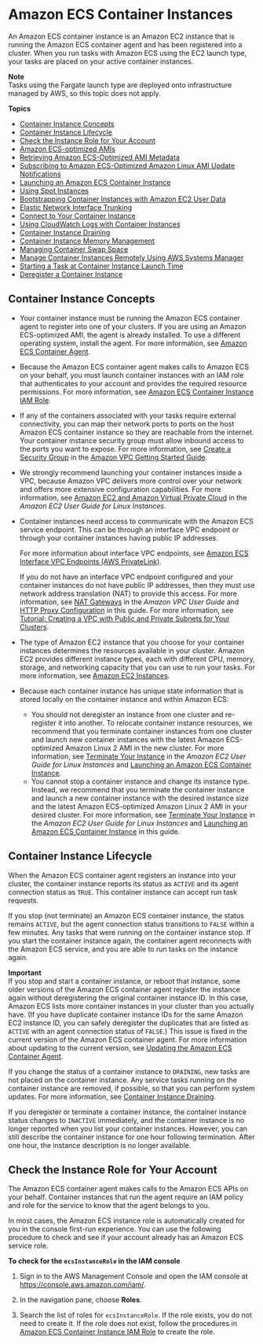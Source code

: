 # Amazon ECS Container Instances<a name="ECS_instances"></a>

An Amazon ECS container instance is an Amazon EC2 instance that is running the Amazon ECS container agent and has been registered into a cluster\. When you run tasks with Amazon ECS using the EC2 launch type, your tasks are placed on your active container instances\.

**Note**  
Tasks using the Fargate launch type are deployed onto infrastructure managed by AWS, so this topic does not apply\.

**Topics**
+ [Container Instance Concepts](#container_instance_concepts)
+ [Container Instance Lifecycle](#container_instance_life_cycle)
+ [Check the Instance Role for Your Account](#check-instance-role)
+ [Amazon ECS\-optimized AMIs](ecs-optimized_AMI.md)
+ [Retrieving Amazon ECS\-Optimized AMI Metadata](retrieve-ecs-optimized_AMI.md)
+ [Subscribing to Amazon ECS\-Optimized Amazon Linux AMI Update Notifications](ECS-AMI-SubscribeTopic.md)
+ [Launching an Amazon ECS Container Instance](launch_container_instance.md)
+ [Using Spot Instances](container-instance-spot.md)
+ [Bootstrapping Container Instances with Amazon EC2 User Data](bootstrap_container_instance.md)
+ [Elastic Network Interface Trunking](container-instance-eni.md)
+ [Connect to Your Container Instance](instance-connect.md)
+ [Using CloudWatch Logs with Container Instances](using_cloudwatch_logs.md)
+ [Container Instance Draining](container-instance-draining.md)
+ [Container Instance Memory Management](memory-management.md)
+ [Managing Container Swap Space](container-swap.md)
+ [Manage Container Instances Remotely Using AWS Systems Manager](ec2-run-command.md)
+ [Starting a Task at Container Instance Launch Time](start_task_at_launch.md)
+ [Deregister a Container Instance](deregister_container_instance.md)

## Container Instance Concepts<a name="container_instance_concepts"></a>
+ Your container instance must be running the Amazon ECS container agent to register into one of your clusters\. If you are using an Amazon ECS\-optimized AMI, the agent is already installed\. To use a different operating system, install the agent\. For more information, see [Amazon ECS Container Agent](ECS_agent.md)\.
+ Because the Amazon ECS container agent makes calls to Amazon ECS on your behalf, you must launch container instances with an IAM role that authenticates to your account and provides the required resource permissions\. For more information, see [Amazon ECS Container Instance IAM Role](instance_IAM_role.md)\.
+ If any of the containers associated with your tasks require external connectivity, you can map their network ports to ports on the host Amazon ECS container instance so they are reachable from the internet\. Your container instance security group must allow inbound access to the ports you want to expose\. For more information, see [Create a Security Group](https://docs.aws.amazon.com/AmazonVPC/latest/GettingStartedGuide/getting-started-create-security-group.html) in the [Amazon VPC Getting Started Guide](https://docs.aws.amazon.com/AmazonVPC/latest/GettingStartedGuide/)\.
+ We strongly recommend launching your container instances inside a VPC, because Amazon VPC delivers more control over your network and offers more extensive configuration capabilities\. For more information, see [Amazon EC2 and Amazon Virtual Private Cloud](https://docs.aws.amazon.com/AWSEC2/latest/UserGuide/using-vpc.html) in the *Amazon EC2 User Guide for Linux Instances*\.
+ Container instances need access to communicate with the Amazon ECS service endpoint\. This can be through an interface VPC endpoint or through your container instances having public IP addresses\.

  For more information about interface VPC endpoints, see [Amazon ECS Interface VPC Endpoints \(AWS PrivateLink\)](vpc-endpoints.md)\.

  If you do not have an interface VPC endpoint configured and your container instances do not have public IP addresses, then they must use network address translation \(NAT\) to provide this access\. For more information, see [NAT Gateways](https://docs.aws.amazon.com/vpc/latest/userguide/vpc-nat-gateway.html) in the *Amazon VPC User Guide* and [HTTP Proxy Configuration](http_proxy_config.md) in this guide\. For more information, see [Tutorial: Creating a VPC with Public and Private Subnets for Your Clusters](create-public-private-vpc.md)\.
+ The type of Amazon EC2 instance that you choose for your container instances determines the resources available in your cluster\. Amazon EC2 provides different instance types, each with different CPU, memory, storage, and networking capacity that you can use to run your tasks\. For more information, see [Amazon EC2 Instances](https://aws.amazon.com/ec2/instance-types/)\.
+ Because each container instance has unique state information that is stored locally on the container instance and within Amazon ECS:
  + You should not deregister an instance from one cluster and re\-register it into another\. To relocate container instance resources, we recommend that you terminate container instances from one cluster and launch new container instances with the latest Amazon ECS\-optimized Amazon Linux 2 AMI in the new cluster\. For more information, see [Terminate Your Instance](https://docs.aws.amazon.com/AWSEC2/latest/UserGuide/terminating-instances.html) in the *Amazon EC2 User Guide for Linux Instances* and [Launching an Amazon ECS Container Instance](launch_container_instance.md)\.
  + You cannot stop a container instance and change its instance type\. Instead, we recommend that you terminate the container instance and launch a new container instance with the desired instance size and the latest Amazon ECS\-optimized Amazon Linux 2 AMI in your desired cluster\. For more information, see [Terminate Your Instance](https://docs.aws.amazon.com/AWSEC2/latest/UserGuide/terminating-instances.html) in the *Amazon EC2 User Guide for Linux Instances* and [Launching an Amazon ECS Container Instance](launch_container_instance.md) in this guide\.

## Container Instance Lifecycle<a name="container_instance_life_cycle"></a>

When the Amazon ECS container agent registers an instance into your cluster, the container instance reports its status as `ACTIVE` and its agent connection status as `TRUE`\. This container instance can accept run task requests\.

If you stop \(not terminate\) an Amazon ECS container instance, the status remains `ACTIVE`, but the agent connection status transitions to `FALSE` within a few minutes\. Any tasks that were running on the container instance stop\. If you start the container instance again, the container agent reconnects with the Amazon ECS service, and you are able to run tasks on the instance again\.

**Important**  
If you stop and start a container instance, or reboot that instance, some older versions of the Amazon ECS container agent register the instance again without deregistering the original container instance ID\. In this case, Amazon ECS lists more container instances in your cluster than you actually have\. \(If you have duplicate container instance IDs for the same Amazon EC2 instance ID, you can safely deregister the duplicates that are listed as `ACTIVE` with an agent connection status of `FALSE`\.\) This issue is fixed in the current version of the Amazon ECS container agent\. For more information about updating to the current version, see [Updating the Amazon ECS Container Agent](ecs-agent-update.md)\.

If you change the status of a container instance to `DRAINING`, new tasks are not placed on the container instance\. Any service tasks running on the container instance are removed, if possible, so that you can perform system updates\. For more information, see [Container Instance Draining](container-instance-draining.md)\.

If you deregister or terminate a container instance, the container instance status changes to `INACTIVE` immediately, and the container instance is no longer reported when you list your container instances\. However, you can still describe the container instance for one hour following termination\. After one hour, the instance description is no longer available\.

## Check the Instance Role for Your Account<a name="check-instance-role"></a>

The Amazon ECS container agent makes calls to the Amazon ECS APIs on your behalf\. Container instances that run the agent require an IAM policy and role for the service to know that the agent belongs to you\.

In most cases, the Amazon ECS instance role is automatically created for you in the console first\-run experience\. You can use the following procedure to check and see if your account already has an Amazon ECS service role\.

**To check for the `ecsInstanceRole` in the IAM console**

1. Sign in to the AWS Management Console and open the IAM console at [https://console\.aws\.amazon\.com/iam/](https://console.aws.amazon.com/iam/)\.

1. In the navigation pane, choose **Roles**\. 

1. Search the list of roles for `ecsInstanceRole`\. If the role exists, you do not need to create it\. If the role does not exist, follow the procedures in [Amazon ECS Container Instance IAM Role](instance_IAM_role.md) to create the role\. 